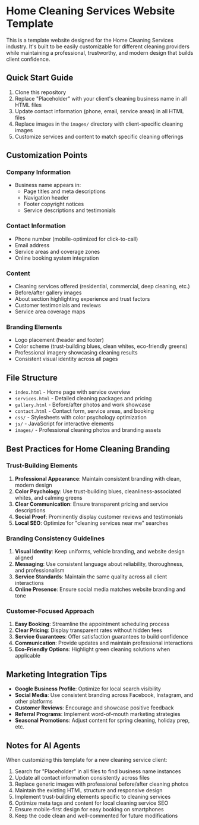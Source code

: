 # Home Cleaning Services Website Template

This is a template website designed for the Home Cleaning Services industry. It's built to be easily customizable for different cleaning providers while maintaining a professional, trustworthy, and modern design that builds client confidence.

## Quick Start Guide

1. Clone this repository
2. Replace "Placeholder" with your client's cleaning business name in all HTML files
3. Update contact information (phone, email, service areas) in all HTML files
4. Replace images in the `images/` directory with client-specific cleaning images
5. Customize services and content to match specific cleaning offerings

## Customization Points

### Company Information
- Business name appears in:
  - Page titles and meta descriptions
  - Navigation header
  - Footer copyright notices
  - Service descriptions and testimonials

### Contact Information
- Phone number (mobile-optimized for click-to-call)
- Email address
- Service areas and coverage zones
- Online booking system integration

### Content
- Cleaning services offered (residential, commercial, deep cleaning, etc.)
- Before/after gallery images
- About section highlighting experience and trust factors
- Customer testimonials and reviews
- Service area coverage maps

### Branding Elements
- Logo placement (header and footer)
- Color scheme (trust-building blues, clean whites, eco-friendly greens)
- Professional imagery showcasing cleaning results
- Consistent visual identity across all pages

## File Structure
- `index.html` - Home page with service overview
- `services.html` - Detailed cleaning packages and pricing
- `gallery.html` - Before/after photos and work showcase
- `contact.html` - Contact form, service areas, and booking
- `css/` - Stylesheets with color psychology optimization
- `js/` - JavaScript for interactive elements
- `images/` - Professional cleaning photos and branding assets

## Best Practices for Home Cleaning Branding

### Trust-Building Elements
1. **Professional Appearance**: Maintain consistent branding with clean, modern design
2. **Color Psychology**: Use trust-building blues, cleanliness-associated whites, and calming greens
3. **Clear Communication**: Ensure transparent pricing and service descriptions
4. **Social Proof**: Prominently display customer reviews and testimonials
5. **Local SEO**: Optimize for "cleaning services near me" searches

### Branding Consistency Guidelines
1. **Visual Identity**: Keep uniforms, vehicle branding, and website design aligned
2. **Messaging**: Use consistent language about reliability, thoroughness, and professionalism
3. **Service Standards**: Maintain the same quality across all client interactions
4. **Online Presence**: Ensure social media matches website branding and tone

### Customer-Focused Approach
1. **Easy Booking**: Streamline the appointment scheduling process
2. **Clear Pricing**: Display transparent rates without hidden fees
3. **Service Guarantees**: Offer satisfaction guarantees to build confidence
4. **Communication**: Provide updates and maintain professional interactions
5. **Eco-Friendly Options**: Highlight green cleaning solutions when applicable

## Marketing Integration Tips
- **Google Business Profile**: Optimize for local search visibility
- **Social Media**: Use consistent branding across Facebook, Instagram, and other platforms
- **Customer Reviews**: Encourage and showcase positive feedback
- **Referral Programs**: Implement word-of-mouth marketing strategies
- **Seasonal Promotions**: Adjust content for spring cleaning, holiday prep, etc.

## Notes for AI Agents
When customizing this template for a new cleaning service client:
1. Search for "Placeholder" in all files to find business name instances
2. Update all contact information consistently across files
3. Replace generic images with professional before/after cleaning photos
4. Maintain the existing HTML structure and responsive design
5. Implement trust-building elements specific to cleaning services
6. Optimize meta tags and content for local cleaning service SEO
7. Ensure mobile-first design for easy booking on smartphones
8. Keep the code clean and well-commented for future modifications 
